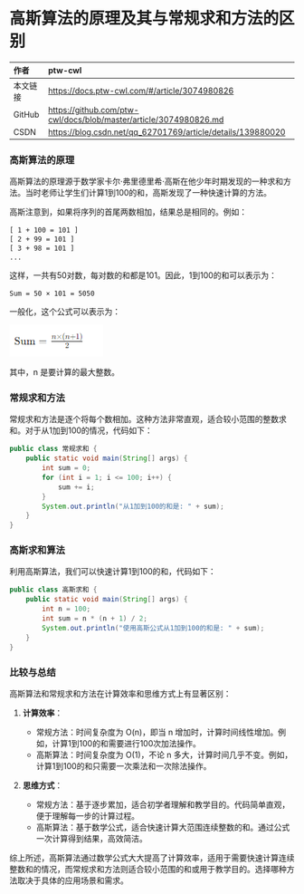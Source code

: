 # 高斯算法的原理及其与常规求和方法的区别

|作者|ptw-cwl|
|:---|:---| 
|本文链接|https://docs.ptw-cwl.com/#/article/3074980826|
|GitHub|https://github.com/ptw-cwl/docs/blob/master/article/3074980826.md|
|CSDN|https://blog.csdn.net/qq_62701769/article/details/139880020|


### 高斯算法的原理
高斯算法的原理源于数学家卡尔·弗里德里希·高斯在他少年时期发现的一种求和方法。当时老师让学生们计算1到100的和，高斯发现了一种快速计算的方法。

高斯注意到，如果将序列的首尾两数相加，结果总是相同的。例如：

```
[ 1 + 100 = 101 ]
[ 2 + 99 = 101 ]
[ 3 + 98 = 101 ]
...
```

这样，一共有50对数，每对数的和都是101。因此，1到100的和可以表示为：

```
Sum = 50 × 101 = 5050
```

一般化，这个公式可以表示为：

![01](img/3074980826/01.png)

其中，n 是要计算的最大整数。

### 常规求和方法
常规求和方法是逐个将每个数相加。这种方法非常直观，适合较小范围的整数求和。对于从1加到100的情况，代码如下：

```java
public class 常规求和 {
    public static void main(String[] args) {
        int sum = 0;
        for (int i = 1; i <= 100; i++) {
            sum += i;
        }
        System.out.println("从1加到100的和是: " + sum);
    }
}
```

### 高斯求和算法
利用高斯算法，我们可以快速计算1到100的和，代码如下：

```java
public class 高斯求和 {
    public static void main(String[] args) {
        int n = 100;
        int sum = n * (n + 1) / 2;
        System.out.println("使用高斯公式从1加到100的和是: " + sum);
    }
}
```

### 比较与总结
高斯算法和常规求和方法在计算效率和思维方式上有显著区别：

1. **计算效率**：
   - 常规方法：时间复杂度为 O(n)，即当 n 增加时，计算时间线性增加。例如，计算1到100的和需要进行100次加法操作。
   - 高斯算法：时间复杂度为 O(1)，不论 n 多大，计算时间几乎不变。例如，计算1到100的和只需要一次乘法和一次除法操作。

2. **思维方式**：
   - 常规方法：基于逐步累加，适合初学者理解和教学目的。代码简单直观，便于理解每一步的计算过程。
   - 高斯算法：基于数学公式，适合快速计算大范围连续整数的和。通过公式一次计算得到结果，高效简洁。

综上所述，高斯算法通过数学公式大大提高了计算效率，适用于需要快速计算连续整数和的情况，而常规求和方法则适合较小范围的和或用于教学目的。选择哪种方法取决于具体的应用场景和需求。